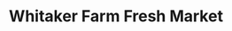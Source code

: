 ---
title: "Whitaker Farm Fresh Market"
url: /hillsboro/whitaker-farm-fresh-market/
shop: Supermarkt
---